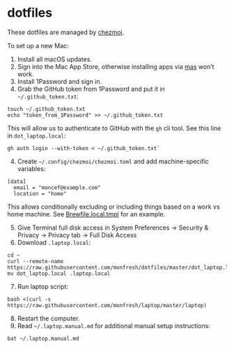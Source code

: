 # dotfiles

These dotfiles are managed by [chezmoi](https://www.chezmoi.io/).

To set up a new Mac:

1. Install all macOS updates.
1. Sign into the Mac App Store, otherwise installing apps via [mas](https://github.com/mas-cli/mas) won’t work.
2. Install 1Password and sign in.
3. Grab the GitHub token from 1Password and put it in `~/.github_token.txt`:
```shell
touch ~/.github_token.txt
echo "token_from_1Password" >> ~/.github_token.txt
```
This will allow us to authenticate to GitHub with the `gh` cli tool. See this
line in `dot_laptop.local`:
```shell
gh auth login --with-token < ~/.github_token.txt`
```
4. Create `~/.config/chezmoi/chezmoi.toml` and add machine-specific variables:
```shell
[data]
  email = "moncef@example.com"
  location = "home"
```
This allows conditionally excluding or including things based on a work vs home
machine. See [Brewfile.local.tmpl](https://github.com/monfresh/dotfiles/blob/master/Brewfile.local.tmpl) for an example.

5. Give Terminal full disk access in System Preferences -> Security & Privacy -> Privacy tab -> Full Disk Access
6. Download `.laptop.local`:
```shell
cd ~
curl --remote-name https://raw.githubusercontent.com/monfresh/dotfiles/master/dot_laptop.local
mv dot_laptop.local .laptop.local
```
7. Run laptop script:
```shell
bash <(curl -s https://raw.githubusercontent.com/monfresh/laptop/master/laptop)
```
8. Restart the computer.
9. Read `~/.laptop.manual.md` for additional manual setup instructions:
```shell
bat ~/.laptop.manual.md
```
